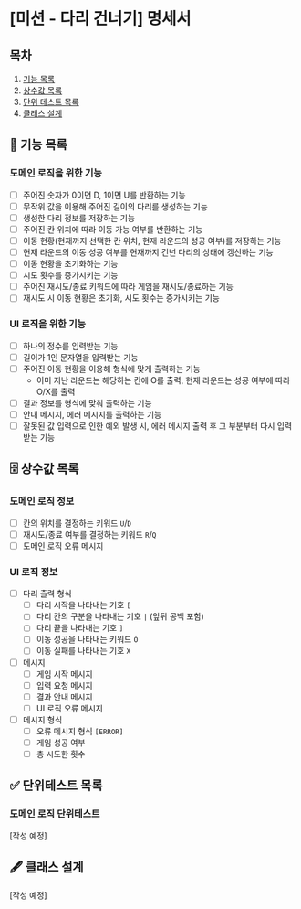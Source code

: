 # [미션 - 다리 건너기] 명세서

## 목차
1. [기능 목록](#🚀-기능-목록)
2. [상수값 목록](#🗄-상수값-목록)
3. [단위 테스트 목록](#✅-단위테스트-목록)
4. [클래스 설계](#🖋-클래스-설계)

## 🚀 기능 목록

### 도메인 로직을 위한 기능
- [ ] 주어진 숫자가 0이면 D, 1이면 U를 반환하는 기능
- [ ] 무작위 값을 이용해 주어진 길이의 다리를 생성하는 기능
- [ ] 생성한 다리 정보를 저장하는 기능
- [ ] 주어진 칸 위치에 따라 이동 가능 여부를 반환하는 기능
- [ ] 이동 현황(현재까지 선택한 칸 위치, 현재 라운드의 성공 여부)를 저장하는 기능
- [ ] 현재 라운드의 이동 성공 여부를 현재까지 건넌 다리의 상태에 갱신하는 기능
- [ ] 이동 현황을 초기화하는 기능
- [ ] 시도 횟수를 증가시키는 기능
- [ ] 주어진 재시도/종료 키워드에 따라 게임을 재시도/종료하는 기능
- [ ] 재시도 시 이동 현황은 초기화, 시도 횟수는 증가시키는 기능

### UI 로직을 위한 기능
- [ ] 하나의 정수를 입력받는 기능
- [ ] 길이가 1인 문자열을 입력받는 기능
- [ ] 주어진 이동 현황을 이용해 형식에 맞게 출력하는 기능
  - 이미 지난 라운드는 해당하는 칸에 O를 출력, 현재 라운드는 성공 여부에 따라 O/X를 출력
- [ ] 결과 정보를 형식에 맞춰 출력하는 기능
- [ ] 안내 메시지, 에러 메시지를 출력하는 기능
- [ ] 잘못된 값 입력으로 인한 예외 발생 시, 에러 메시지 출력 후 그 부분부터 다시 입력받는 기능

## 🗄 상수값 목록

### 도메인 로직 정보
- [ ] 칸의 위치를 결정하는 키워드 `U`/`D`
- [ ] 재시도/종료 여부를 결정하는 키워드 `R`/`Q`
- [ ] 도메인 로직 오류 메시지
### UI 로직 정보
- [ ] 다리 출력 형식
  - [ ] 다리 시작을 나타내는 기호 `[`
  - [ ] 다리 칸의 구분을 나타내는 기호 `|` (앞뒤 공백 포함)
  - [ ] 다리 끝을 나타내는 기호 `]`
  - [ ] 이동 성공을 나타내는 키워드 `O` 
  - [ ] 이동 실패를 나타내는 기호 `X`
- [ ] 메시지
  - [ ] 게임 시작 메시지
  - [ ] 입력 요청 메시지
  - [ ] 결과 안내 메시지
  - [ ] UI 로직 오류 메시지
- [ ] 메시지 형식
  - [ ] 오류 메시지 형식 `[ERROR]`
  - [ ] 게임 성공 여부
  - [ ] 총 시도한 횟수

## ✅ 단위테스트 목록

### 도메인 로직 단위테스트
[작성 예정]

## 🖋 클래스 설계
[작성 예정]